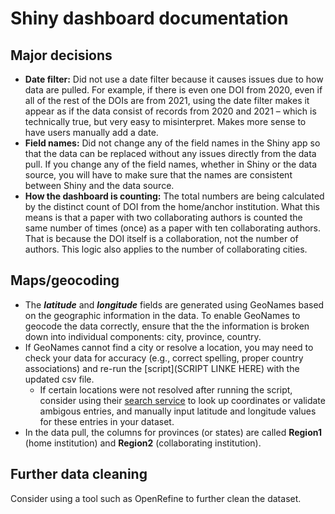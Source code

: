 # Shiny dashboard documentation
## Major decisions
* **Date filter:** Did not use a date filter because it causes issues due to how data are pulled. For example, if there is even one DOI from 2020, even if all of the rest of the DOIs are from 2021, using the date filter makes it appear as if the data consist of records from 2020 and 2021 – which is technically true, but very easy to misinterpret. Makes more sense to have users manually add a date.
* **Field names:** Did not change any of the field names in the Shiny app so that the data can be replaced without any issues directly from the data pull. If you change any of the field names, whether in Shiny or the data source, you will have to make sure that the names are consistent between Shiny and the data source. 
* **How the dashboard is counting:** The total numbers are being calculated by the distinct count of DOI from the home/anchor institution. What this means is that a paper with two collaborating authors is counted the same number of times (once) as a paper with ten collaborating authors. That is because the DOI itself is a collaboration, not the number of authors. This logic also applies to the number of collaborating cities. 
## Maps/geocoding
* The ***latitude*** and ***longitude*** fields are generated using GeoNames based on the geographic information in the data. To enable GeoNames to geocode the data correctly, ensure that the the information is broken down into individual components: city, province, country. 
* If GeoNames cannot find a city or resolve a location, you may need to check your data for accuracy (e.g., correct spelling, proper country associations) and re-run the [script](SCRIPT LINKE HERE) with the updated csv file. 
    * If certain locations were not resolved after running the script, consider using their [search service](https://www.geonames.org/) to look up coordinates or validate ambigous entries, and manually input latitude and longitude values for these entries in your dataset.
* In the data pull, the columns for provinces (or states) are called **Region1** (home institution) and **Region2** (collaborating institution). 
## Further data cleaning
Consider using a tool such as OpenRefine to further clean the dataset. 
